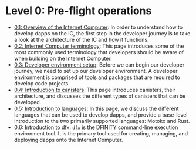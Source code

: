# Level 0: Pre-flight operations 

- [0.1: Overview of the Internet Computer](01-ic-overview.md): In order to understand how to develop dapps on the IC, the first step in the developer journey is to take a look at the architecture of the IC and how it functions. 
- [0.2: Internet Computer terminology](02-ic-terms.md): This page introduces some of the most commonly used terminology that developers should be aware of when building on the Internet Computer. 
- [0.3: Developer environment setup](03-dev-env.md): Before we can begin our developer journey, we need to set up our developer environment. A developer environment is comprised of tools and packages that are required to develop code projects.
- [0.4: Introduction to canisters](04-intro-canisters.md): This page introduces canisters, their architecture, and discusses the different types of canisters that can be developed. 
- [0.5: Introduction to languages](05-intro-languages.md): In this page, we discuss the different languages that can be used to develop dapps, and provide a base-level introduction to the two primarily supported languages: Motoko and Rust. 
- [0.6: Introduction to dfx](06-intro-dfx.md): `dfx` is the DFINITY command-line execution environment tool. It is the primary tool used for creating, managing, and deploying dapps onto the Internet Computer. 

